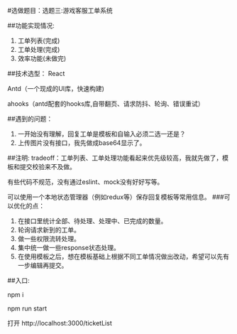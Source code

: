 #选做题目：选题三:游戏客服工单系统

##功能实现情况:
1. 工单列表(完成)
2. 工单处理(完成)
3. 效率功能(未做完)

##技术选型：
React

Antd（一个现成的UI库，快速构建)

ahooks（antd配套的hooks库,自带翻页、请求防抖、轮询、错误重试）

##遇到的问题：
1. 一开始没有理解，回复工单是模板和自输入必须二选一还是？
2. 上传图片没有接口，我先做成base64显示了。

##注明:
tradeoff：工单列表、工单处理功能看起来优先级较高，我就先做了，模板和提交校验来不及做。

有些代码不规范，没有通过eslint、mock没有好好写等。

可以使用一个本地状态管理器（例如redux等）保存回复模板等常用信息。
###可以优化的点：
1. 在接口里统计全部、待处理、处理中、已完成的数量。
2. 轮询请求新到的工单。
3. 做一些权限流转处理。
4. 集中统一做一些response状态处理。
5. 在使用模板之后，想在模板基础上根据不同工单情况做出改动，希望可以先有一步编辑再提交。

##入口:

npm i

npm run start

打开 http://localhost:3000/ticketList


